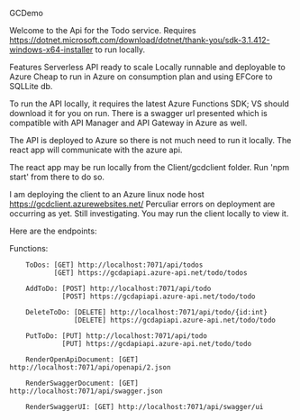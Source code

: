 GCDemo

Welcome to the Api for the Todo service.
Requires https://dotnet.microsoft.com/download/dotnet/thank-you/sdk-3.1.412-windows-x64-installer to run locally.

Features
     Serverless API ready to scale
     Locally runnable and deployable to Azure
     Cheap to run in Azure on consumption plan and using EFCore to SQLLite db.

To run the API locally, it requires the latest Azure Functions SDK; VS should download it for you on run.
There is a swagger url presented which is compatible with API Manager and API Gateway in Azure as well.

The API is deployed to Azure so there is not much need to run it locally. The react app will communicate with the azure api.

The react app may be run locally from the Client/gcdclient folder. Run 'npm start' from there to do so.

I am deploying the client to an Azure linux node host https://gcdclient.azurewebsites.net/
Perculiar errors on deployment are occurring as yet. Still investigating. You may run the client locally to view it.


    
Here are the endpoints:

Functions:

        ToDos: [GET] http://localhost:7071/api/todos
               [GET] https://gcdapiapi.azure-api.net/todo/todos
        
        AddToDo: [POST] http://localhost:7071/api/todo
                 [POST] https://gcdapiapi.azure-api.net/todo/todo

        DeleteToDo: [DELETE] http://localhost:7071/api/todo/{id:int}
                    [DELETE] https://gcdapiapi.azure-api.net/todo/todo

        PutToDo: [PUT] http://localhost:7071/api/todo
                 [PUT] https://gcdapiapi.azure-api.net/todo/todo

        RenderOpenApiDocument: [GET] http://localhost:7071/api/openapi/2.json

        RenderSwaggerDocument: [GET] http://localhost:7071/api/swagger.json

        RenderSwaggerUI: [GET] http://localhost:7071/api/swagger/ui

        
